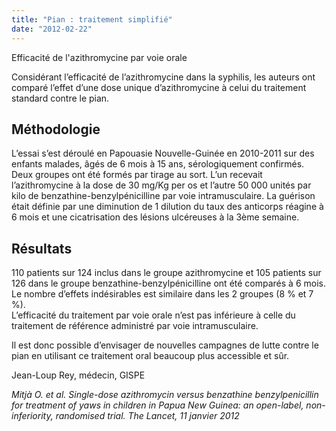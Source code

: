 ```yaml
---
title: "Pian : traitement simplifié"
date: "2012-02-22"
---
```


Efficacité de l'azithromycine par voie orale 

Considérant l’efficacité de l’azithromycine dans la syphilis, les auteurs ont comparé l’effet d’une dose unique d’azithromycine à celui du traitement standard contre le pian.

## Méthodologie

L’essai s’est déroulé en Papouasie Nouvelle-Guinée en 2010-2011 sur des enfants malades, âgés de 6 mois à 15 ans, sérologiquement confirmés. Deux groupes ont été formés par tirage au sort. L’un recevait l’azithromycine à la dose de 30 mg/Kg per os et l’autre 50 000 unités par kilo de benzathine-benzylpénicilline par voie intramusculaire. La guérison était définie par une diminution de 1 dilution du taux des anticorps réagine à 6 mois et une cicatrisation des lésions ulcéreuses à la 3ème semaine.

## Résultats

110 patients sur 124 inclus dans le groupe azithromycine et 105 patients sur 126 dans le groupe benzathine-benzylpénicilline ont été comparés à 6 mois.  
Le nombre d’effets indésirables est similaire dans les 2 groupes (8 % et 7 %).  
L’efficacité du traitement par voie orale n’est pas inférieure à celle du traitement de référence administré par voie intramusculaire.

Il est donc possible d’envisager de nouvelles campagnes de lutte contre le pian en utilisant ce traitement oral beaucoup plus accessible et sûr.

Jean-Loup Rey, médecin, GISPE

_Mitjà O. et al. Single-dose azithromycin versus benzathine benzylpenicillin for treatment of yaws in children in Papua New Guinea: an open-label, non-inferiority, randomised trial. The Lancet, 11 janvier 2012_